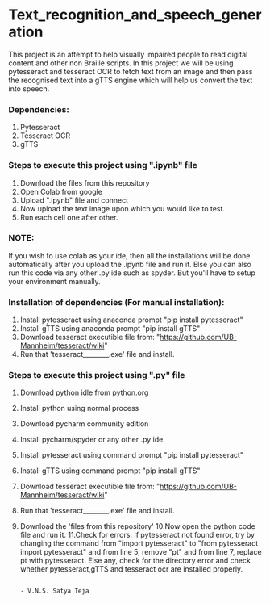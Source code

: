 # Text_recognition_and_speech_generation
This project is an attempt to help visually impaired people to read digital content and other non Braille scripts. 
In this project we will be using pytesseract and tesseract OCR to fetch text from an image and then pass the recognised text into a 
gTTS engine which will help us convert the text into speech.

### Dependencies:
1. Pytesseract
2. Tesseract OCR
3. gTTS 

### Steps to execute this project using ".ipynb" file
1. Download the files from this repository 
2. Open Colab from google
3. Upload ".ipynb" file and connect
4. Now upload the text image upon which you would like to test.
5. Run each cell one after other.

### NOTE:
If you wish to use colab as your ide, then all the installations will be done automatically after you upload the .ipynb file and run it.
Else you can also run this code via any other .py ide such as spyder. But you'll have to setup your environment manually.

### Installation of dependencies (For manual installation):
1. Install pytesseract using anaconda prompt
"pip install pytesseract"
2.  Install gTTS using anaconda prompt
"pip install gTTS"
3.  Download tesseract executible file from: 
"https://github.com/UB-Mannheim/tesseract/wiki"
4.  Run that 'tesseract________.exe' file and install.

### Steps to execute this project using ".py" file                                                                  
1.  Download python idle from python.org 
2.  Install python using normal process 
3.  Download pycharm community edition 
4.  Install pycharm/spyder or any other .py ide.
5.  Install pytesseract using command prompt
"pip install pytesseract"
6.  Install gTTS using command prompt
"pip install gTTS"
7.  Download tesseract executible file from: 
"https://github.com/UB-Mannheim/tesseract/wiki"
8.  Run that 'tesseract________.exe' file and install.
9.  Download the 'files from this repository' 
10.Now open the python code file and run it.
11.Check for errors:
      If pytesseract not found error, try by changing the 
      command  from "import pytesseract" to 
      "from pytesseract import pytesseract" and
      from line 5, remove "pt" and from line 7,
      replace pt with pytesseract.
      Else any, check for the directory error and 
      check whether pytesseract,gTTS and tesseract ocr 
      are installed properly.

                                                                                                  - V.N.S. Satya Teja
